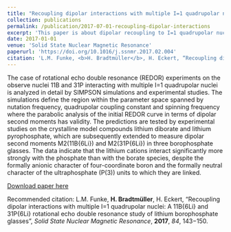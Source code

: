 ```yaml
---
title: "Recoupling dipolar interactions with multiple I=1 quadrupolar nuclei: A 11B{6Li} and 31P{6Li} rotational echo double resonance study of lithium borophosphate glasses."
collection: publications
permalink: /publication/2017-07-01-recoupling-dipolar-interactions
excerpt: 'This paper is about dipolar recoupling to I=1 quadrupolar nuclei.'
date: 2017-01-01
venue: 'Solid State Nuclear Magnetic Resonance'
paperurl: 'https://doi.org/10.1016/j.ssnmr.2017.02.004'
citation: 'L.M. Funke, <b>H. Bradtmüller</b>, H. Eckert, “Recoupling dipolar interactions with multiple I=1 quadrupolar nuclei: A 11B{6Li} and 31P{6Li} rotational echo double resonance study of lithium borophosphate glasses”, <i>Solid State Nuclear Magnetic Resonance</i>, <b>2017</b>, <i>84</i>, 143−150.'
---
```

The case of rotational echo double resonance (REDOR) experiments on the observe nuclei 11B and 31P interacting with multiple I=1 quadrupolar nuclei is analyzed in detail by SIMPSON simulations and experimental studies. The simulations define the region within the parameter space spanned by nutation frequency, quadrupolar coupling constant and spinning frequency where the parabolic analysis of the initial REDOR curve in terms of dipolar second moments has validity. The predictions are tested by experimental studies on the crystalline model compounds lithium diborate and lithium pyrophosphate, which are subsequently extended to measure dipolar second moments M2(11B{6Li}) and M2(31P{6Li}) in three borophosphate glasses. The data indicate that the lithium cations interact significantly more strongly with the phosphate than with the borate species, despite the formally anionic character of four-coordinate boron and the formally neutral character of the ultraphosphate (P(3)) units to which they are linked.

[Download paper here](http://hbrmn.github.io/files/paper1.pdf)

Recommended citation: L.M. Funke, <b>H. Bradtmüller</b>, H. Eckert, “Recoupling dipolar interactions with multiple I=1 quadrupolar nuclei: A 11B{6Li} and 31P{6Li} rotational echo double resonance study of lithium borophosphate glasses”, <i>Solid State Nuclear Magnetic Resonance</i>, **2017**, *84*, 143−150.